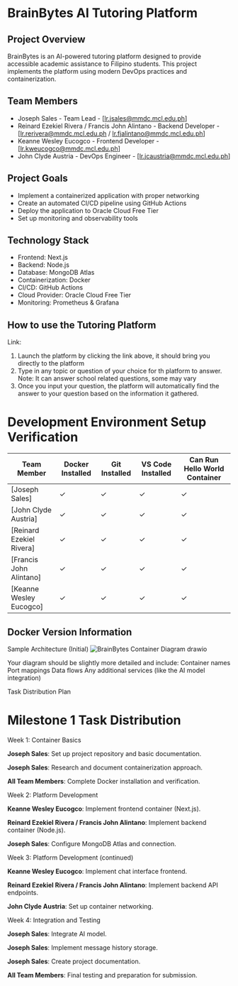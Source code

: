 # BrainBytes AI Tutoring Platform

## Project Overview
BrainBytes is an AI-powered tutoring platform designed to provide accessible academic assistance to Filipino students. This project implements the platform using modern DevOps practices and containerization.

## Team Members
- Joseph Sales - Team Lead - [lr.jsales@mmdc.mcl.edu.ph]
- Reinard Ezekiel Rivera / Francis John Alintano - Backend Developer - [lr.rerivera@mmdc.mcl.edu.ph / lr.fjalintano@mmdc.mcl.edu.ph]
- Keanne Wesley Eucogco - Frontend Developer - [lr.kweucogco@mmdc.mcl.edu.ph]
- John Clyde Austria - DevOps Engineer - [lr.jcaustria@mmdc.mcl.edu.ph]

## Project Goals
- Implement a containerized application with proper networking
- Create an automated CI/CD pipeline using GitHub Actions
- Deploy the application to Oracle Cloud Free Tier
- Set up monitoring and observability tools

## Technology Stack
- Frontend: Next.js
- Backend: Node.js
- Database: MongoDB Atlas
- Containerization: Docker
- CI/CD: GitHub Actions
- Cloud Provider: Oracle Cloud Free Tier
- Monitoring: Prometheus & Grafana


## How to use the Tutoring Platform

Link:

1. Launch the platform by clicking the link above, it should bring you directly to the platform
2. Type in any topic or question of your choice for th platform to answer.
Note: It can answer school related questions, some may vary
3. Once you input your question, the platform will automatically find the answer to your question based on the information it gathered.



# Development Environment Setup Verification

| Team Member    | Docker Installed  | Git Installed| VS Code Installed   | Can Run Hello World Container     |
|----------------|-------------------|--------------|---------------------|-----------------------------------|
| [Joseph Sales]         | ✓                 | ✓           | ✓                   | ✓                                |
| [John Clyde Austria]         | ✓                 | ✓           | ✓                   | ✓                                |
| [Reinard Ezekiel Rivera]         | ✓                 | ✓           | ✓                   | ✓                                |
| [Francis John Alintano]         | ✓                 | ✓           | ✓                   | ✓                                |
| [Keanne Wesley Eucogco]         | ✓                 | ✓           | ✓                   | ✓                                |


## Docker Version Information



Sample Architecture (Initial)
![BrainBytes Container Diagram drawio](https://github.com/user-attachments/assets/19fde200-00ca-4d2e-bb52-41c4945edf50)

Your diagram should be slightly more detailed and include:
Container names
Port mappings
Data flows
Any additional services (like the AI model integration)


Task Distribution Plan


# Milestone 1 Task Distribution

Week 1: Container Basics

**Joseph Sales**: Set up project repository and basic documentation.

**Joseph Sales**: Research and document containerization approach.

**All Team Members**: Complete Docker installation and verification.


Week 2: Platform Development

**Keanne Wesley Eucogco**: Implement frontend container (Next.js).

**Reinard Ezekiel Rivera / Francis John Alintano**: Implement backend container (Node.js).

**Joseph Sales**: Configure MongoDB Atlas and connection.


Week 3: Platform Development (continued)

**Keanne Wesley Eucogco**: Implement chat interface frontend.

**Reinard Ezekiel Rivera / Francis John Alintano**: Implement backend API endpoints.

**John Clyde Austria**: Set up container networking.


Week 4: Integration and Testing

**Joseph Sales**: Integrate AI model.

**Joseph Sales**: Implement message history storage.

**Joseph Sales**: Create project documentation.

**All Team Members**: Final testing and preparation for submission.
